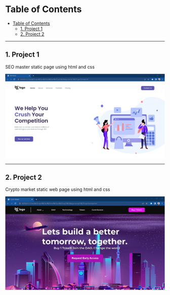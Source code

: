 # Table of Contents
- [Table of Contents](#table-of-contents)
  - [1. Project 1](#1-project-1)
  - [2. Project 2](#2-project-2)

<hr/>

## 1. Project 1

SEO master static page using html and css

![](./Output/1.%20Project1.jpg)

<hr/>

## 2. Project 2

Crypto market static web page using html and css

![](./Output/2.%20Project2.jpg)
